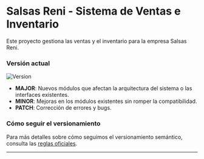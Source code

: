 # Salsas Reni - Sistema de Ventas e Inventario

Este proyecto gestiona las ventas y el inventario para la empresa Salsas Reni.

### Versión actual

![Version](https://img.shields.io/badge/version-v1.1.0-blue)

- **MAJOR**: Nuevos módulos que afectan la arquitectura del sistema o las interfaces existentes.
- **MINOR**: Mejoras en los módulos existentes sin romper la compatibilidad.
- **PATCH**: Corrección de errores y bugs.

### Cómo seguir el versionamiento
Para más detalles sobre cómo seguimos el versionamiento semántico, consulta las [reglas oficiales](https://semver.org/lang/es/).

---
